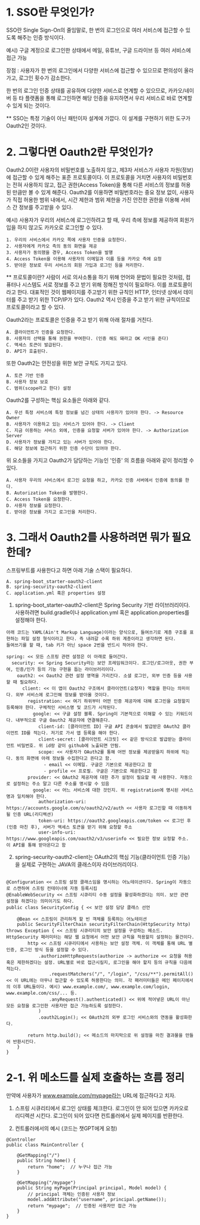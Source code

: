 # 1. SSO란 무엇인가?

SSO란 Single Sign-On의 줄임말로, 한 번의 로그인으로 여러 서비스에 접근할 수 있도록 해주는 인증 방식이다.

예시) 구글 계정으로 로그인한 상태에서 메일, 유튜브, 구글 드라이브 등 여러 서비스에 접근 가능

장점 : 사용자가 한 번의 로그인에서 다양한 서비스에 접근할 수 있으므로 편의성이 올라가고, 로그인 횟수가 감소한다.

한 번의 로그인 인증 상태를 공유하며 다양한 서비스로 연계할 수 있으므로, 카카오/네이버 등 타 플랫폼을 통해 로그인하면 해당 인증을 유지하면서 우리 서비스로 바로 연계할 수 있게 되는 것이다.

** SSO는 특정 기술이 아닌 패턴이자 설계에 가깝다. 이 설계를 구현하기 위한 도구가 Oauth2인 것이다.

# 2. 그렇다면 Oauth2란 무엇인가?

Oauth2.0이란 사용자의 비밀번호를 노출하지 않고, 제3자 서비스가 사용자 자원(정보)에 접근할 수 있게 해주는 표준 프로토콜이다. 이 프로토콜을 거치면 사용자의 비밀번호는 전혀 사용하지 않고, 접근 권한(Access Token)을 통해 다른 서비스의 정보를 허용된 만큼만 볼 수 있게 해준다.
Oauth2를 이용하면 비밀번호라는 중요 정보 없이, 사용자가 직접 허용한 범위 내에서, 시간 제한과 범위 제한을 가진 안전한 권한을 이용해 서비스 간 정보를 주고받을 수 있다.

예시) 사용자가 우리의 서비스에 로그인하려고 할 때, 우리 측에 정보를 제공하여 회원가입을 하지 않고도 카카오로 로그인할 수 있다.

```
1. 우리의 서비스에서 카카오 쪽에 사용자 인증을 요청한다.
2. 사용자에게 카카오 측의 동의 화면을 제공
3. 사용자가 동의했을 경우, Access Token을 발행
4. Access Token을 이용해 사용자의 이메일과 이름 등을 카카오 측에 요청
5. 받아온 정보로 우리 서비스의 회원 가입과 로그인 등을 처리한다.
```

** 프로토콜이란? 사람이 서로 의사소통을 하기 위해 언어와 문법이 필요한 것처럼, 컴퓨터나 시스템도 서로 정보를 주고 받기 위해 정해진 방식이 필요하다. 이를 프로토콜이라고 한다. 대표적인 것이 웹페이지를 주고받기 위한 규칙인 HTTP, 인터넷 상에서 데이터를 주고 받기 위한 TCP/IP가 있다. Oauth2 역시 인증을 주고 받기 위한 규칙이므로 프로토콜이라고 할 수 있다.

Oauth2라는 프로토콜은 인증을 주고 받기 위해 아래 절차를 거친다.

```
A. 클라이언트가 인증을 요청한다.
B. 사용자의 선택을 통해 권한을 부여한다. (인증 해도 돼라고 OK 사인을 준다)
C. 액세스 토큰이 발급된다.
D. API가 호출된다.
```

또한 Oauth2는 안전성을 위한 보안 규칙도 가지고 있다.

```
A. 토큰 기반 인증
B. 사용자 정보 보호
C. 범위(scope라고 한다) 설정
```

Oauth2를 구성하는 핵심 요소들은 아래와 같다.

```
A. 우선 특정 서비스에 특정 정보를 넘긴 상태의 사용자가 있어야 한다. -> Resource Owner
B. 사용자가 이용하고 있는 서비스가 있어야 한다. -> Client
C. 지금 이용하는 서비스 외에, 인증을 요청할 서버가 있어야 한다. -> Authorization Server
D. 사용자가 정보를 가지고 있는 서버가 있어야 한다.
E. 해당 정보에 접근하기 위한 인증 수단이 있어야 한다.
```

위 요소들을 가지고 Oauth2가 담당하는 기능인 '인증' 의 흐름을 아래와 같이 정리할 수 있다.

```
A. 사용자 우리의 서비스에서 로그인 요청을 하고, 카카오 인증 서버에서 인증에 동의를 한다.
B. Autorization Token을 발행한다.
C. Access Token을 요청한다.
D. 사용자 정보를 요청한다.
E. 받아온 정보를 가지고 로그인을 처리한다.
```

# 3. 그래서 Oauth2를 사용하려면 뭐가 필요한데?

스프링부트를 사용한다고 하면 아래 기술 스택이 필요하다.

```
A. spring-boot_starter-oauth2-client
B. spring-security-oauth2-client
C. application.yml 혹은 properties 설정
```

1. spring-boot_starter-oauth2-client은 Spring Security 기반 라이브러리이다. 사용하려면 build.gradle이나 application.yml 혹은 application.properties를 설정해야 한다.

``` spring-boot_starter-oauth2-client 설정 코드(일단 챗GPT 통해서 빠르게 수집함)
아래 코드는 YAML(Ain't Markup Language)이라는 양식으로, 들여쓰기로 계층 구조를 표현하는 파일 설정 형식이라고 한다. 즉 내려갈 수록 하위 계층이라고 생각하면 된다.
들여쓰기를 할 때, tab 키가 아닌 space 2번을 반드시 적어야 한다.

spring: << 모든 스프링 관련 설정은 이 아래로 들어간다.
  security: << Spring Security라는 보안 프레임워크이다. 로그인/로그아웃, 권한 부여, 인증/인가 등의 기능 구현을 돕는 라이브러리이다.
    oauth2: << Oauth2 관련 설정 영역을 가리킨다. 소셜 로그인, 외부 인증 등을 사용할 때 필요하다.
      client: << 이 앱이 Oauth2 구조에서 클라이언트(요청자) 역할을 한다는 의미이다. 외부 서비스에 로그인해 정보를 받아올 것이다.
        registration: << 여기 하위부터 어떤 인증 제공자에 대해 로그인을 요청할지 등록해야 한다. 구체적인 서비스명 및 코드가 시작된다.
          google: << 구글 설정 블록. Spring이 기본적으로 이해할 수 있는 키워드이다. 내부적으로 구글 Oauth2 제공자에 연결해준다.
            client-id: [클라이언트 ID] 구글 API 콘솔에서 발급받은 OAuth2 클라이언트 ID를 적는다. 저기로 가서 앱 등록을 해야 한다.
            client-secret: [클라이언트 시크릿] << 같은 방식으로 발급받는 클라이언트 비밀번호. 위 id랑 같이 github에 노출되면 안됨.
            scope: << 사용자가 OAuth2를 통해 어떤 정보를 제공받을지 하위에 적는다. 동의 화면에 아래 정보들 수집한다고 뜬다고 함.
              - email << 이메일. 구글은 기본으로 제공한다고 함
              - profile << 프로필. 구글은 기본으로 제공한다고 함
        provider: << OAuth2 제공자에 대한 추가 설정이 필요할 때 사용한다. 자동으로 설정하는 주소 말고 다른 주소를 명시할 수 있음
          google: << 어느 서비스에 대한 것인지. 위 registration에 명시된 서비스명과 일치해야 한다.
            authorization-uri: https://accounts.google.com/o/oauth2/v2/auth << 사용자 로그인할 때 이동하게 될 인증 URL(리디렉션)
            token-uri: https://oauth2.googleapis.com/token << 로그인 후(인증 마친 후), 서버가 액세스 토큰을 받기 위해 요청할 주소
            user-info-uri: https://www.googleapis.com/oauth2/v3/userinfo << 필요한 정보 요청할 주소. 이 API를 통해 받아온다고 함
```

2. spring-security-oauth2-client는 OAuth2의 핵심 기능(클라이언트 인증 기능) 을 실제로 구현하는 JAVA의 클래스이자 라이브러리이다.

``` spring-security-oauth2-client를 활용한 소셜로그인 기본 코드(어떻게 사용하는지 뜯어봐야 하며, 우리 서비스에는 코드 변형해서 넣어야겠지..?)

@Configuration << 스프링 설정 클래스임을 명시하는 어노테이션이다. Spring이 자동으로 스캔하여 스프링 컨테이너에 자동 등록시킴
@EnableWebSecurity << 스프링 시큐리티 수동 설정을 활성화하겠다는 의미. 보안 관련 설정을 하겠다는 의미이기도 하다.
public class SecurityConfig { << 보안 설정 담당 클래스 선언

    @Bean << 스프링이 관리하게 할 빈 객체를 등록하는 어노테이션
    public SecurityFilterChain securityFilterChain(HttpSecurity http) throws Exception { << 스프링 시큐리티의 보안 설정을 구성하는 메소드. HttpSecurity 패러미터는 해당 웹 요청에서 어떤 보안 규칙을 적용할지 설정하는 물건이다.
        http << 스프링 시큐리티에서 사용하는 보안 설정 객체. 이 객체를 통해 URL 별 인증, 로그인 방식 등을 설정할 수 있다.
            .authorizeHttpRequests(authorize -> authorize << 요청을 허용 혹은 제한하겠다는 설정. URL별로 바로 접근시킬지, 로그인을 해야 할지 등의 규칙을 다음에 적는다.
                .requestMatchers("/", "/login", "/css/**").permitAll() << 이 URL에는 아무나 접근할 수 있도록 허용한다는 의미. 각 패러미터들은 메인 페이지에서의 이후 URL들이다. 예시) www.example.com/, www.example.com/login, www.example.com/css/... 등.
                .anyRequest().authenticated() << 위에 적어넣은 URL이 아닌 모든 요청을 로그인한 사용자만 접근 가능하도록 설정한다.
            )
            .oauth2Login(); << OAuth2의 외부 로그인 서비스와의 연동을 활성화한다.

        return http.build(); << 메소드의 마지막으로 위 설정을 마친 결과물을 만들어 반환시킨다.
    }
}
```

# 2-1. 위 메소드를 실제 호출하는 흐름 정리

만약에 사용자가 www.example.com/mypage라는 URL에 접근하다고 치자.

1. 스프링 시큐리티에서 로그인 상태를 체크한다. 로그인이 안 되어 있으면 카카오로 리디렉션 시킨다. 로그인이 되어 있다면 컨트롤러에서 실제 페이지를 반환한다.

2. 컨트롤러에서의 예시 (코드는 챗GPT에게 요청)

```
@Controller
public class MainController {

    @GetMapping("/")
    public String home() {
        return "home";  // 누구나 접근 가능
    }

    @GetMapping("/mypage")
    public String myPage(Principal principal, Model model) {
        // principal 객체는 인증된 사용자 정보
        model.addAttribute("username", principal.getName());
        return "mypage";  // 인증된 사용자만 접근 가능
    }
}
```
